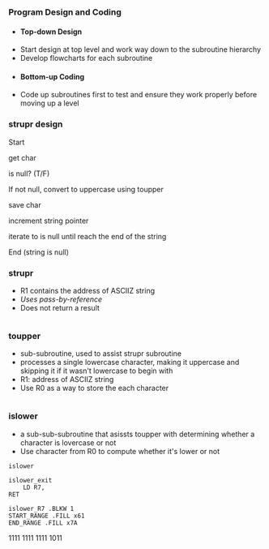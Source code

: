 ### Program Design and Coding
- #### Top-down Design
- Start design at top level and work way down to the subroutine hierarchy
- Develop flowcharts for each subroutine
- #### Bottom-up Coding
- Code up subroutines first to test and ensure they work properly before moving up a level

### strupr design
Start

get char

is null? (T/F)

If not null, convert to uppercase using toupper

save char

increment string pointer

iterate to is null until reach the end of the string

End (string is null)

### strupr
- R1 contains the address of ASCIIZ string
- *Uses pass-by-reference*
- Does not return a result
```asm

```

### toupper
- sub-subroutine, used to assist strupr subroutine
- processes a single lowercase character, making it uppercase and skipping it if it wasn't lowercase to begin with
- R1: address of ASCIIZ string
- Use R0 as a way to store the each character
```

```

### islower
- a sub-sub-subroutine that asissts toupper with determining whether a character is lovercase or not
- Use character from R0 to compute whether it's lower or not
```
islower

islower_exit
	LD R7, 
RET

islower_R7 .BLKW 1
START_RANGE .FILL x61
END_RANGE .FILL x7A
```
1111 1111 1111 1011

